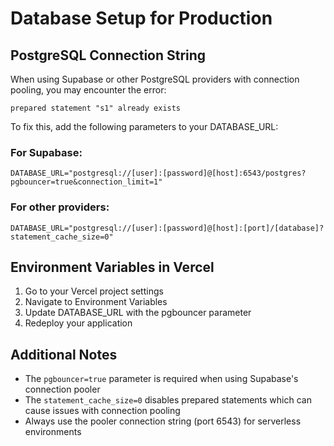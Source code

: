 # Database Setup for Production

## PostgreSQL Connection String

When using Supabase or other PostgreSQL providers with connection pooling, you may encounter the error:
```
prepared statement "s1" already exists
```

To fix this, add the following parameters to your DATABASE_URL:

### For Supabase:
```
DATABASE_URL="postgresql://[user]:[password]@[host]:6543/postgres?pgbouncer=true&connection_limit=1"
```

### For other providers:
```
DATABASE_URL="postgresql://[user]:[password]@[host]:[port]/[database]?statement_cache_size=0"
```

## Environment Variables in Vercel

1. Go to your Vercel project settings
2. Navigate to Environment Variables
3. Update DATABASE_URL with the pgbouncer parameter
4. Redeploy your application

## Additional Notes

- The `pgbouncer=true` parameter is required when using Supabase's connection pooler
- The `statement_cache_size=0` disables prepared statements which can cause issues with connection pooling
- Always use the pooler connection string (port 6543) for serverless environments